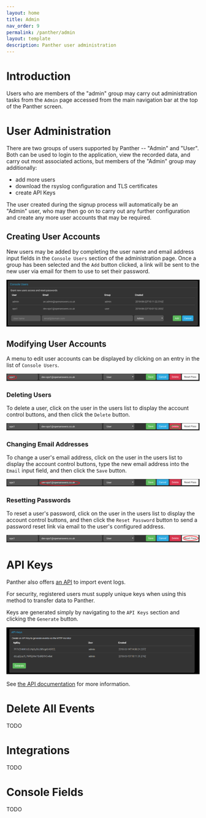 ```yaml
---
layout: home
title: Admin
nav_order: 9
permalink: /panther/admin
layout: template
description: Panther user administration
---
```


# Introduction

Users who are members of the "admin" group may carry out
administration tasks from the `Admin` page accessed from the main
navigation bar at the top of the Panther screen.


# User Administration

There are two groups of users supported by Panther -- "Admin" and
"User".  Both can be used to login to the application, view the
recorded data, and carry out most associated actions, but members of
the "Admin" group may additionally:
 + add more users
 + download the rsyslog configuration and TLS certificates
 + create API Keys

The user created during the signup process will automatically be an
"Admin" user, who may then go on to carry out any further
configuration and create any more user accounts that may be required.


## Creating User Accounts

New users may be added by completing the user name and email address
input fields in the `Console Users` section of the administration
page. Once a group has been selected and the `Add` button clicked, a
link will be sent to the new user via email for them to use to set
their password.

![List of users in Panther](./media/console-users.png)


## Modifying User Accounts

A menu to edit user accounts can be displayed by clicking on an entry
in the list of `Console Users`.

![Modifying a user](./media/console-user-edit-modify.png)

### Deleting Users

To delete a user, click on the user in the users list to display the
account control buttons, and then click the `Delete` button.

![Deleting a user](./media/console-user-edit-delete.png)

### Changing Email Addresses

To change a user's email address, click on the user in the users list
to display the account control buttons, type the new email address
into the `Email` input field, and then click the `Save` button.

![Changing an email address](./media/console-user-edit-email.png)

### Resetting Passwords

To reset a user's password, click on the user in the users list to
display the account control buttons, and then click the `Reset
Password` button to send a password reset link via email to the user's
configured address.

![Resetting a password](./media/console-user-edit-reset.png)

# API Keys

Panther also offers [an API](../api/index.md) to import event logs.

For security, registered users must supply unique keys when using this
method to transfer data to Panther.

Keys are generated simply by navigating to the `API Keys` section and
clicking the `Generate` button.

![Generating an API key](./media/apigeneration.png)

See [the API documentation](../api/index.md) for more information.

# Delete All Events

TODO

# Integrations

TODO

# Console Fields

TODO
